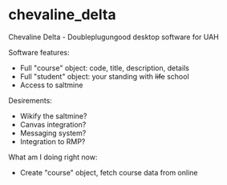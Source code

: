 chevaline_delta
===============

Chevaline Delta - Doubleplugungood desktop software for UAH


Software features:
* Full "course" object: code, title, description, details
* Full "student" object: your standing with ~~life~~ school
* Access to saltmine

Desirements:
* Wikify the saltmine?
* Canvas integration?
* Messaging system?
* Integration to RMP?

What am I doing right now:
* Create "course" object, fetch course data from online






